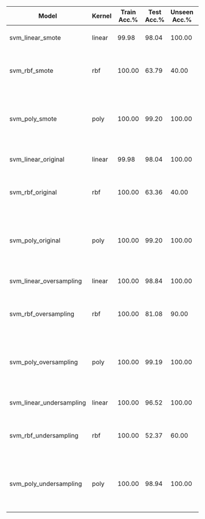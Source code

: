 | Model | Kernel | Train Acc.% | Test Acc.% | Unseen Acc.% | Parameters | Precision | F1-Score | Recall | ROC Score | Class Imbalance | SMOTE |
|-------|--------|-------------|------------|--------------|------------|-----------|----------|--------|-----------|----------------|-------|
| svm_linear_smote | linear | 99.98 | 98.04 | 100.00 | {'svm__C': 1, 'svm__kernel': 'linear'} | 0.9805 | 0.9805 | 0.9804 | 0.9797 | original | True |
| svm_rbf_smote | rbf | 100.00 | 63.79 | 40.00 | {'svm__C': 1, 'svm__gamma': 3.0, 'svm__kernel': 'rbf'} | 0.7706 | 0.5084 | 0.6379 | 0.5155 | original | True |
| svm_poly_smote | poly | 100.00 | 99.20 | 100.00 | {'svm__C': 10, 'svm__degree': 3, 'svm__gamma': 1.0, 'svm__kernel': 'poly'} | 0.9920 | 0.9920 | 0.9920 | 0.9917 | original | True |
| svm_linear_original | linear | 99.98 | 98.04 | 100.00 | {'svm__C': 1, 'svm__kernel': 'linear'} | 0.9805 | 0.9805 | 0.9804 | 0.9797 | original | False |
| svm_rbf_original | rbf | 100.00 | 63.36 | 40.00 | {'svm__C': 1, 'svm__gamma': 3.0, 'svm__kernel': 'rbf'} | 0.7688 | 0.4988 | 0.6336 | 0.5097 | original | False |
| svm_poly_original | poly | 100.00 | 99.20 | 100.00 | {'svm__C': 10, 'svm__degree': 3, 'svm__gamma': 1.0, 'svm__kernel': 'poly'} | 0.9920 | 0.9920 | 0.9920 | 0.9917 | original | False |
| svm_linear_oversampling | linear | 100.00 | 98.84 | 100.00 | {'svm__C': 1, 'svm__kernel': 'linear'} | 0.9884 | 0.9884 | 0.9884 | 0.9884 | oversampling | False |
| svm_rbf_oversampling | rbf | 100.00 | 81.08 | 90.00 | {'svm__C': 1, 'svm__gamma': 3.0, 'svm__kernel': 'rbf'} | 0.8627 | 0.8037 | 0.8108 | 0.8108 | oversampling | False |
| svm_poly_oversampling | poly | 100.00 | 99.19 | 100.00 | {'svm__C': 10, 'svm__degree': 3, 'svm__gamma': 1.0, 'svm__kernel': 'poly'} | 0.9919 | 0.9919 | 0.9919 | 0.9919 | oversampling | False |
| svm_linear_undersampling | linear | 100.00 | 96.52 | 100.00 | {'svm__C': 1, 'svm__kernel': 'linear'} | 0.9653 | 0.9651 | 0.9652 | 0.9651 | undersampling | False |
| svm_rbf_undersampling | rbf | 100.00 | 52.37 | 60.00 | {'svm__C': 1, 'svm__gamma': 3.0, 'svm__kernel': 'rbf'} | 0.7560 | 0.3835 | 0.5237 | 0.5233 | undersampling | False |
| svm_poly_undersampling | poly | 100.00 | 98.94 | 100.00 | {'svm__C': 10, 'svm__degree': 3, 'svm__gamma': 1.0, 'svm__kernel': 'poly'} | 0.9894 | 0.9894 | 0.9894 | 0.9893 | undersampling | False |
